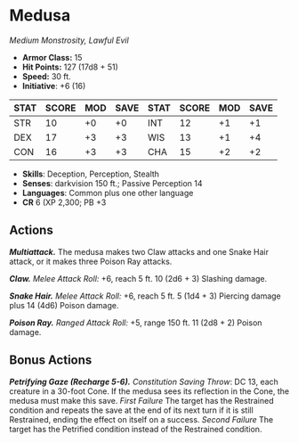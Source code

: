 # Medusa

*Medium Monstrosity, Lawful Evil*

- **Armor Class:** 15
- **Hit Points:** 127 (17d8 + 51)
- **Speed:** 30 ft.
- **Initiative**: +6 (16)

|STAT|SCORE|MOD|SAVE|STAT|SCORE|MOD|SAVE|
| --- | --- | --- | ---- |---| --- | --- | ---- |
| STR | 10 | +0 | +0 | INT | 12 | +1 | +1 |
| DEX | 17 | +3 | +3 | WIS | 13 | +1 | +4 |
| CON | 16 | +3 | +3 | CHA | 15 | +2 | +2 |

- **Skills**: Deception, Perception, Stealth
- **Senses**: darkvision 150 ft.; Passive Perception 14
- **Languages**: Common plus one other language
- **CR** 6 (XP 2,300; PB +3

## Actions

***Multiattack.*** The medusa makes two Claw attacks and one Snake Hair attack, or it makes three Poison Ray attacks.

***Claw.*** *Melee Attack Roll:* +6, reach 5 ft. 10 (2d6 + 3) Slashing damage.

***Snake Hair.*** *Melee Attack Roll:* +6, reach 5 ft. 5 (1d4 + 3) Piercing damage plus 14 (4d6) Poison damage.

***Poison Ray.*** *Ranged Attack Roll:* +5, range 150 ft. 11 (2d8 + 2) Poison damage.


## Bonus Actions

***Petrifying Gaze (Recharge 5-6).*** *Constitution Saving Throw*: DC 13, each creature in a 30-foot Cone. If the medusa sees its reflection in the Cone, the medusa must make this save. *First Failure* The target has the Restrained condition and repeats the save at the end of its next turn if it is still Restrained, ending the effect on itself on a success. *Second Failure* The target has the Petrified condition instead of the Restrained condition.

